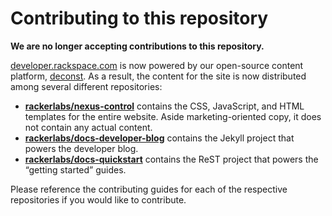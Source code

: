 # Contributing to this repository

**We are no longer accepting contributions to this repository.**

[developer.rackspace.com](https://developer.rackspace.com) is now powered by our open-source content platform, [deconst](https://github.com/deconst). As a result, the content for the site is now distributed among several different repositories:

* **[rackerlabs/nexus-control](https://github.com/rackerlabs/nexus-control)** contains the CSS, JavaScript, and HTML templates for the entire website. Aside marketing-oriented copy, it does not contain any actual content.
* **[rackerlabs/docs-developer-blog](https://github.com/rackerlabs/docs-developer-blog)** contains the Jekyll project that powers the developer blog.
* **[rackerlabs/docs-quickstart](https://github.com/rackerlabs/docs-quickstart)** contains the ReST project that powers the “getting started” guides.

Please reference the contributing guides for each of the respective repositories if you would like to contribute.
